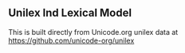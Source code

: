Unilex lnd Lexical Model
----------------------

This is built directly from Unicode.org unilex data at
https://github.com/unicode-org/unilex

